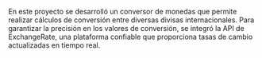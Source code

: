 
En este proyecto se desarrolló un conversor de monedas que permite realizar cálculos de conversión entre diversas divisas internacionales. Para garantizar la precisión en los valores de conversión, se integró la API de ExchangeRate, una plataforma confiable que proporciona tasas de cambio actualizadas en tiempo real.
